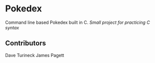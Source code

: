 # Pokedex
Command line based Pokedex built in C. 
*Small project for practicing C syntax*

## Contributors
Dave Turineck
James Pagett
